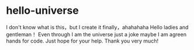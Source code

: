 # hello-universe
I don't know what is this，but I create it finally，ahahahaha
Hello ladies and gentleman！
Even through I am the universe just a joke maybe I am agreen hands for code. Just hope for your help. Thank you very much!
